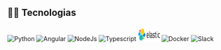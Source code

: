 <h2 align="left">👨‍💻​ Tecnologias</h2>

###

<div align="left">
  <img src="https://cdn.jsdelivr.net/gh/devicons/devicon/icons/python/python-original.svg" height="30" width="50" alt="Python"  />
  <img src="https://cdn.jsdelivr.net/gh/devicons/devicon/icons/angularjs/angularjs-original.svg" height="30" width="50" alt="Angular"  />
  <img src="https://cdn.jsdelivr.net/gh/devicons/devicon/icons/nodejs/nodejs-original-wordmark.svg" height="30" width="50" alt="NodeJs"  />
  <img src="https://cdn.jsdelivr.net/gh/devicons/devicon/icons/typescript/typescript-plain.svg" height="30" width="50" alt="Typescript"  />
  <img src="./elastic-logo.svg" height="30" width="50" alt="ElasticSearch"  />
  <img src="https://cdn.jsdelivr.net/gh/devicons/devicon/icons/docker/docker-original-wordmark.svg" height="30" width="50" alt="Docker"  />
  <img src="https://cdn.jsdelivr.net/gh/devicons/devicon/icons/slack/slack-original.svg" height="30" width="50" alt="Slack"  />
  <!-- <img src="https" height="30" width="50" alt="docker logo"  />
  <img src="https" height="30" width="50" alt="docker logo"  />
  <img src="https" height="30" width="50" alt="docker logo"  />
  <img src="https" height="30" width="50" alt="docker logo"  /> -->

</div>
